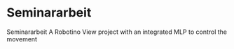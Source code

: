 # Seminararbeit
Seminararbeit
A Robotino View project with an integrated MLP to control the movement

